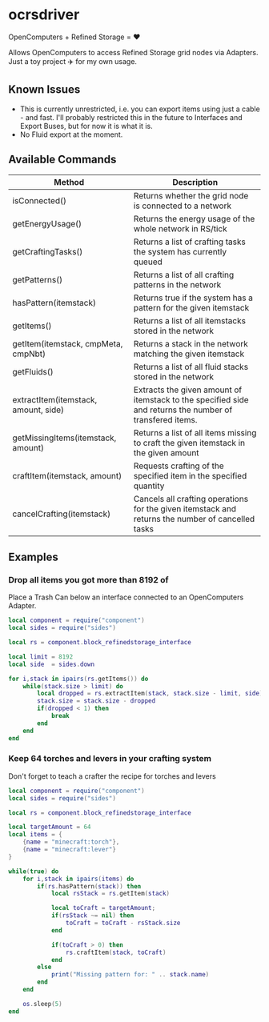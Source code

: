 # ocrsdriver
OpenComputers + Refined Storage = :heart:

Allows OpenComputers to access Refined Storage grid nodes via Adapters.
Just a toy project :airplane: for my own usage.

## Known Issues

- This is currently unrestricted, i.e. you can export items using just a cable - and fast.
  I'll probably restricted this in the future to Interfaces and Export Buses, but for now it is what it is.
- No Fluid export at the moment.

## Available Commands

| Method                               | Description                                                      |
| ------------------------------------ | ---------------------------------------------------------------- |
| isConnected()                        | Returns whether the grid node is connected to a network          |
| getEnergyUsage()                     | Returns the energy usage of the whole network in RS/tick         |
| getCraftingTasks()                   | Returns a list of crafting tasks the system has currently queued |
| getPatterns()                        | Returns a list of all crafting patterns in the network           |
| hasPattern(itemstack)                | Returns true if the system has a pattern for the given itemstack |
| getItems()                           | Returns a list of all itemstacks stored in the network           |
| getItem(itemstack, cmpMeta, cmpNbt)  | Returns a stack in the network matching the given itemstack      |
| getFluids()                          | Returns a list of all fluid stacks stored in the network         |
| extractItem(itemstack, amount, side) | Extracts the given amount of itemstack to the specified side and returns the number of transfered items. |
| getMissingItems(itemstack, amount)   | Returns a list of all items missing to craft the given itemstack in the given amount |
| craftItem(itemstack, amount)         | Requests crafting of the specified item in the specified quantity |
| cancelCrafting(itemstack)            | Cancels all crafting operations for the given itemstack and returns the number of cancelled tasks |

## Examples

### Drop all items you got more than 8192 of

Place a Trash Can below an interface connected to an OpenComputers Adapter.
```lua
local component = require("component")
local sides = require("sides")

local rs = component.block_refinedstorage_interface

local limit = 8192
local side  = sides.down

for i,stack in ipairs(rs.getItems()) do
	while(stack.size > limit) do
		local dropped = rs.extractItem(stack, stack.size - limit, side)
		stack.size = stack.size - dropped
		if(dropped < 1) then
			break
		end
	end
end
```

### Keep 64 torches and levers in your crafting system

Don't forget to teach a crafter the recipe for torches and levers
```lua
local component = require("component")
local sides = require("sides")

local rs = component.block_refinedstorage_interface

local targetAmount = 64
local items = {
    {name = "minecraft:torch"},
    {name = "minecraft:lever"}
}

while(true) do
    for i,stack in ipairs(items) do
        if(rs.hasPattern(stack)) then
            local rsStack = rs.getItem(stack)

            local toCraft = targetAmount;
            if(rsStack ~= nil) then
                toCraft = toCraft - rsStack.size
            end

            if(toCraft > 0) then
                rs.craftItem(stack, toCraft)
            end
        else
            print("Missing pattern for: " .. stack.name)
        end
    end

    os.sleep(5)
end
```